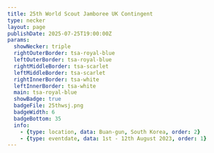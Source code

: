 ```yaml
---
title: 25th World Scout Jamboree UK Contingent
type: necker
layout: page
publishDate: 2025-07-25T19:00:00Z
params:
  showNecker: triple
  rightOuterBorder: tsa-royal-blue
  leftOuterBorder: tsa-royal-blue
  rightMiddleBorder: tsa-scarlet
  leftMiddleBorder: tsa-scarlet
  rightInnerBorder: tsa-white
  leftInnerBorder: tsa-white
  main: tsa-royal-blue
  showBadge: true
  badgeFile: 25thwsj.png
  badgeWidth: 6
  badgeBottom: 35
  info:
    - {type: location, data: Buan-gun, South Korea, order: 2}
    - {type: eventdate, data: 1st - 12th August 2023, order: 1}
---
```

